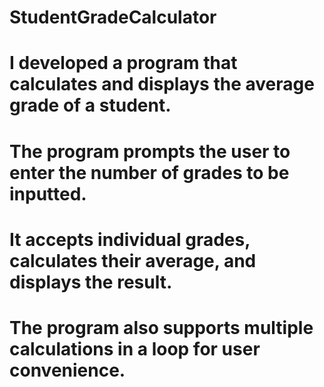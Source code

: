 # StudentGradeCalculator

# I developed a program that calculates and displays the average grade of a student.
# The program prompts the user to enter the number of grades to be inputted.
# It accepts individual grades, calculates their average, and displays the result.
# The program also supports multiple calculations in a loop for user convenience.
